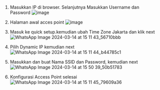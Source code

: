 1. Masukkan IP di browser. Selanjutnya Masukkan Username dan Password
   ![image](https://github.com/mhmdIvan/Akses-point-Jarkom-Muhammad-Ivan/assets/126401161/25aa3714-9e45-4f78-87d2-83fcdad58c86)

2. Halaman awal acces point
   ![image](https://github.com/mhmdIvan/Akses-point-Jarkom-Muhammad-Ivan/assets/126401161/fe9f190b-c6f0-4a67-a606-7b7ca9042344)

3. Masuk ke quick setup.kemudian ubah Time Zone Jakarta dan klik next
   ![WhatsApp Image 2024-03-14 at 15 11 43_56710bbb](https://github.com/mhmdIvan/Akses-point-Jarkom-Muhammad-Ivan/assets/126401161/b883428b-30d1-4de6-aa1c-00b1d285f738)

4. Pilih Dynamic IP kemudian next
   ![WhatsApp Image 2024-03-14 at 15 11 44_b44785c1](https://github.com/mhmdIvan/Akses-point-Jarkom-Muhammad-Ivan/assets/126401161/64606b81-af08-4ad0-8737-7fcec9c04437)

5. Masukkan dan buat Nama SSID dan Password, kemudian next
   ![WhatsApp Image 2024-03-14 at 15 50 39_50b51783](https://github.com/mhmdIvan/Akses-point-Jarkom-Muhammad-Ivan/assets/126401161/2a9a7da8-2838-4521-9108-3c173dc0ba24)

6. Konfigurasi Access Point selesai
     ![WhatsApp Image 2024-03-14 at 15 11 45_79609a36](https://github.com/mhmdIvan/Akses-point-Jarkom-Muhammad-Ivan/assets/126401161/afcf4e46-1164-4285-9c63-f37897425123)
